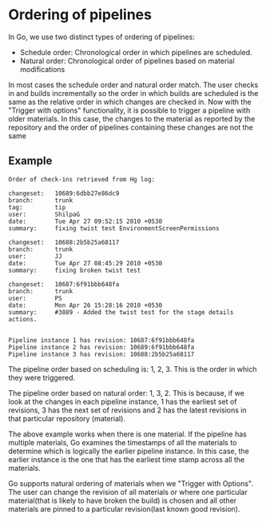# Ordering of pipelines

In Go, we use two distinct types of ordering of pipelines:

-   Schedule order: Chronological order in which pipelines are scheduled.
-   Natural order: Chronological order of pipelines based on material modifications

In most cases the schedule order and natural order match. The user checks in and builds incrementally so the order in which builds are scheduled is the same as the relative order in which changes are checked in. Now with the "Trigger with options" functionality, it is possible to trigger a pipeline with older materials. In this case, the changes to the material as reported by the repository and the order of pipelines containing these changes are not the same

## Example

```
Order of check-ins retrieved from Hg log:

changeset:   10689:6dbb27e86dc9
branch:      trunk
tag:         tip
user:        ShilpaG
date:        Tue Apr 27 09:52:15 2010 +0530
summary:     fixing twist test EnvironmentScreenPermissions

changeset:   10688:2b5b25a68117
branch:      trunk
user:        JJ
date:        Tue Apr 27 08:45:29 2010 +0530
summary:     fixing broken twist test

changeset:   10687:6f91bbb648fa
branch:      trunk
user:        PS
date:        Mon Apr 26 15:28:16 2010 +0530
summary:     #3889 - Added the twist test for the stage details actions.


Pipeline instance 1 has revision: 10687:6f91bbb648fa
Pipeline instance 2 has revision: 10689:6f91bbb648fa
Pipeline instance 3 has revision: 10688:2b5b25a68117
```

The pipeline order based on scheduling is: 1, 2, 3. This is the order in which they were triggered.

The pipeline order based on natural order: 1, 3, 2. This is because, if we look at the changes in each pipeline instance, 1 has the earliest set of revisions, 3 has the next set of revisions and 2 has the latest revisions in that particular repository (material).

The above example works when there is one material. If the pipeline has multiple materials, Go examines the timestamps of all the materials to determine which is logically the earlier pipeline instance. In this case, the earlier instance is the one that has the earliest time stamp across all the materials.

Go supports natural ordering of materials when we "Trigger with Options". The user can change the revision of all materials or where one particular material(that is likely to have broken the build) is chosen and all other materials are pinned to a particular revision(last known good revision).
